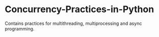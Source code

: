 # Concurrency-Practices-in-Python
Contains practices for multithreading, multiprocessing and async programming.
